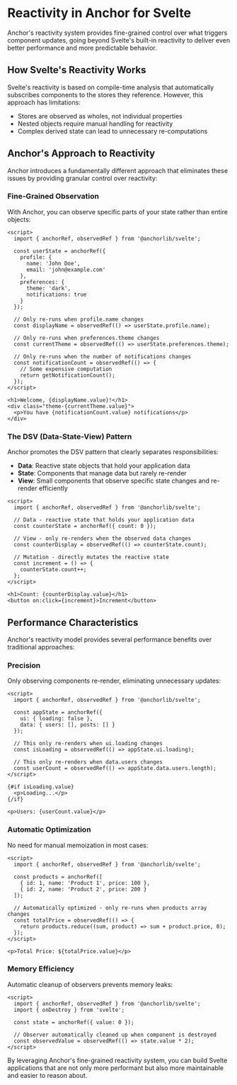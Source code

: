 # Reactivity in Anchor for Svelte

Anchor's reactivity system provides fine-grained control over what triggers component updates, going beyond Svelte's built-in reactivity to deliver even better performance and more predictable behavior.

## How Svelte's Reactivity Works

Svelte's reactivity is based on compile-time analysis that automatically subscribes components to the stores they reference. However, this approach has limitations:

- Stores are observed as wholes, not individual properties
- Nested objects require manual handling for reactivity
- Complex derived state can lead to unnecessary re-computations

## Anchor's Approach to Reactivity

Anchor introduces a fundamentally different approach that eliminates these issues by providing granular control over reactivity:

### Fine-Grained Observation

With Anchor, you can observe specific parts of your state rather than entire objects:

```sveltehtml
<script>
  import { anchorRef, observedRef } from '@anchorlib/svelte';

  const userState = anchorRef({
    profile: {
      name: 'John Doe',
      email: 'john@example.com'
    },
    preferences: {
      theme: 'dark',
      notifications: true
    }
  });

  // Only re-runs when profile.name changes
  const displayName = observedRef(() => userState.profile.name);

  // Only re-runs when preferences.theme changes
  const currentTheme = observedRef(() => userState.preferences.theme);

  // Only re-runs when the number of notifications changes
  const notificationCount = observedRef(() => {
    // Some expensive computation
    return getNotificationCount();
  });
</script>

<h1>Welcome, {displayName.value}!</h1>
<div class="theme-{currentTheme.value}">
  <p>You have {notificationCount.value} notifications</p>
</div>
```

### The DSV (Data-State-View) Pattern

Anchor promotes the DSV pattern that clearly separates responsibilities:

- **Data**: Reactive state objects that hold your application data
- **State**: Components that manage data but rarely re-render
- **View**: Small components that observe specific state changes and re-render efficiently

```sveltehtml
<script>
  import { anchorRef, observedRef } from '@anchorlib/svelte';

  // Data - reactive state that holds your application data
  const counterState = anchorRef({ count: 0 });

  // View - only re-renders when the observed data changes
  const counterDisplay = observedRef(() => counterState.count);

  // Mutation - directly mutates the reactive state
  const increment = () => {
    counterState.count++;
  };
</script>

<h1>Count: {counterDisplay.value}</h1>
<button on:click={increment}>Increment</button>
```

## Performance Characteristics

Anchor's reactivity model provides several performance benefits over traditional approaches:

### Precision

Only observing components re-render, eliminating unnecessary updates:

```sveltehtml
<script>
  import { anchorRef, observedRef } from '@anchorlib/svelte';

  const appState = anchorRef({
    ui: { loading: false },
    data: { users: [], posts: [] }
  });

  // This only re-renders when ui.loading changes
  const isLoading = observedRef(() => appState.ui.loading);

  // This only re-renders when data.users changes
  const userCount = observedRef(() => appState.data.users.length);
</script>

{#if isLoading.value}
  <p>Loading...</p>
{/if}

<p>Users: {userCount.value}</p>
```

### Automatic Optimization

No need for manual memoization in most cases:

```sveltehtml
<script>
  import { anchorRef, observedRef } from '@anchorlib/svelte';

  const products = anchorRef([
    { id: 1, name: 'Product 1', price: 100 },
    { id: 2, name: 'Product 2', price: 200 }
  ]);

  // Automatically optimized - only re-runs when products array changes
  const totalPrice = observedRef(() => {
    return products.reduce((sum, product) => sum + product.price, 0);
  });
</script>

<p>Total Price: ${totalPrice.value}</p>
```

### Memory Efficiency

Automatic cleanup of observers prevents memory leaks:

```sveltehtml
<script>
  import { anchorRef, observedRef } from '@anchorlib/svelte';
  import { onDestroy } from 'svelte';

  const state = anchorRef({ value: 0 });

  // Observer automatically cleaned up when component is destroyed
  const observedValue = observedRef(() => state.value * 2);
</script>
```

By leveraging Anchor's fine-grained reactivity system, you can build Svelte applications that are not only more performant but also more maintainable and easier to reason about.

